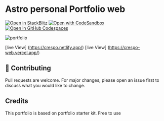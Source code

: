 # Astro personal Portfolio web



[![Open in StackBlitz](https://developer.stackblitz.com/img/open_in_stackblitz.svg)](https://stackblitz.com/github/withastro/astro/tree/latest/examples/portfolio)
[![Open with CodeSandbox](https://assets.codesandbox.io/github/button-edit-lime.svg)](https://codesandbox.io/p/sandbox/github/withastro/astro/tree/latest/examples/portfolio)
[![Open in GitHub Codespaces](https://github.com/codespaces/badge.svg)](https://codespaces.new/withastro/astro?devcontainer_path=.devcontainer/portfolio/devcontainer.json)

>

![portfolio](https://i.ibb.co/6NChmz8/CRESPO-WEB.png)

[live View] (https://crespo.netlify.app/) 
[live View] (https://crespo-web.vercel.app/)

## 🧞 Contributing

Pull requests are welcome. For major changes, please open an issue first
to discuss what you would like to change.

## Credits
This portfolio is based on portfolio starter kit. Free to use
